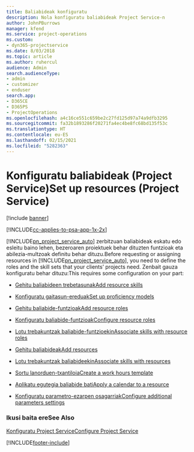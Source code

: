 ```yaml
---
title: Baliabideak konfiguratu
description: Nola konfiguratu baliabideak Project Service-n
author: JohnPBurrows
manager: kfend
ms.service: project-operations
ms.custom:
- dyn365-projectservice
ms.date: 8/03/2018
ms.topic: article
ms.author: ruhercul
audience: Admin
search.audienceType:
- admin
- customizer
- enduser
search.app:
- D365CE
- D365PS
- ProjectOperations
ms.openlocfilehash: a4c16ce551c659be2c27fd125d97a74a9dfb3295
ms.sourcegitcommit: fa32b1893286f20271fa4ec4be8fc68bd135f53c
ms.translationtype: HT
ms.contentlocale: eu-ES
ms.lasthandoff: 02/15/2021
ms.locfileid: "5282363"
---
```

# <a name="set-up-resources-project-service"></a><span data-ttu-id="d71eb-103">Konfiguratu baliabideak (Project Service)</span><span class="sxs-lookup"><span data-stu-id="d71eb-103">Set up resources (Project Service)</span></span>

[!include [banner](../includes/psa-now-project-operations.md)]

[!INCLUDE[cc-applies-to-psa-app-1x-2x](../includes/cc-applies-to-psa-app-1x-2x.md)]

<span data-ttu-id="d71eb-104">[!INCLUDE[pn_project_service_auto](../includes/pn-project-service-auto.md)] zerbitzuan baliabideak eskatu edo esleitu baino lehen, bezeroaren proiektuek behar dituzten funtzioak eta abilezia-multzoak definitu behar dituzu.</span><span class="sxs-lookup"><span data-stu-id="d71eb-104">Before requesting or assigning resources in [!INCLUDE[pn_project_service_auto](../includes/pn-project-service-auto.md)], you need to define the roles and the skill sets that your clients’ projects need.</span></span> <span data-ttu-id="d71eb-105">Zenbait gauza konfiguratu behar dituzu:</span><span class="sxs-lookup"><span data-stu-id="d71eb-105">This requires some configuration on your part:</span></span>  
  
-   [<span data-ttu-id="d71eb-106">Gehitu baliabideen trebetasunak</span><span class="sxs-lookup"><span data-stu-id="d71eb-106">Add resource skills</span></span>](../psa/add-resource-skills.md)  
  
-   [<span data-ttu-id="d71eb-107">Konfiguratu gaitasun-ereduak</span><span class="sxs-lookup"><span data-stu-id="d71eb-107">Set up proficiency models</span></span>](../psa/set-up-proficiency-models.md)  
  
-   [<span data-ttu-id="d71eb-108">Gehitu baliabide-funtzioak</span><span class="sxs-lookup"><span data-stu-id="d71eb-108">Add resource roles</span></span>](../psa/add-resource-roles.md)  
  
-   [<span data-ttu-id="d71eb-109">Konfiguratu baliabide-funtzioak</span><span class="sxs-lookup"><span data-stu-id="d71eb-109">Configure resource roles</span></span>](../psa/configure-resource-roles.md)  
  
-   [<span data-ttu-id="d71eb-110">Lotu trebakuntzak baliabide-funtzioekin</span><span class="sxs-lookup"><span data-stu-id="d71eb-110">Associate skills with resource roles</span></span>](../psa/associate-skills-with-resource-roles.md)  
  
-   [<span data-ttu-id="d71eb-111">Gehitu baliabideak</span><span class="sxs-lookup"><span data-stu-id="d71eb-111">Add resources</span></span>](../psa/add-resources.md)  
  
-   [<span data-ttu-id="d71eb-112">Lotu trebakuntzak baliabideekin</span><span class="sxs-lookup"><span data-stu-id="d71eb-112">Associate skills with resources</span></span>](../psa/associate-skills-with-resources.md)  
  
-   [<span data-ttu-id="d71eb-113">Sortu lanorduen-txantiloia</span><span class="sxs-lookup"><span data-stu-id="d71eb-113">Create a work hours template</span></span>](../psa/create-work-hours-template.md)  
  
-   [<span data-ttu-id="d71eb-114">Aplikatu egutegia baliabide bati</span><span class="sxs-lookup"><span data-stu-id="d71eb-114">Apply a calendar to a resource</span></span>](../psa/apply-calendar-resource.md)  
  
-   [<span data-ttu-id="d71eb-115">Konfiguratu parametro-ezarpen osagarriak</span><span class="sxs-lookup"><span data-stu-id="d71eb-115">Configure additional parameters settings</span></span>](../psa/configure-additional-parameters-settings.md)  
  
### <a name="see-also"></a><span data-ttu-id="d71eb-116">Ikusi baita ere</span><span class="sxs-lookup"><span data-stu-id="d71eb-116">See Also</span></span>  
 [<span data-ttu-id="d71eb-117">Konfiguratu Project Service</span><span class="sxs-lookup"><span data-stu-id="d71eb-117">Configure Project Service</span></span>](../psa/configure.md)


[!INCLUDE[footer-include](../includes/footer-banner.md)]
